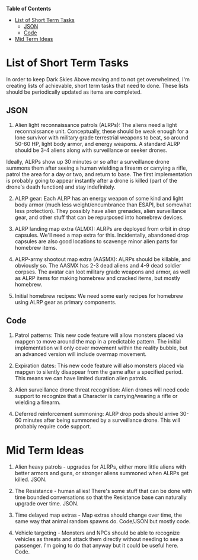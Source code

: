 <!-- START doctoc generated TOC please keep comment here to allow auto update -->
<!-- DON'T EDIT THIS SECTION, INSTEAD RE-RUN doctoc TO UPDATE -->
**Table of Contents**  

- [List of Short Term Tasks](#list-of-short-term-tasks)
  - [JSON](#json)
  - [Code](#code)
- [Mid Term Ideas](#mid-term-ideas)

<!-- END doctoc generated TOC please keep comment here to allow auto update -->

# List of Short Term Tasks

In order to keep Dark Skies Above moving and to not get overwhelmed, I'm creating lists of achievable, short term tasks that need to done.  These lists should be periodically updated as items are completed.

## JSON
1.  Alien light reconnaissance patrols (ALRPs): The aliens need a light reconnaissance unit.  Conceptually, these should be weak enough for a lone survivor with military grade terrestrial weapons to beat, so around 50-60 HP, light body armor, and energy weapons. A standard ALRP should be 3-4 aliens along with surveillance or seeker drones.

Ideally, ALRPs show up 30 minutes or so after a surveillance drone summons them after seeing a human wielding a firearm or carrying a rifle, patrol the area for a day or two, and return to base.  The first implementation is probably going to appear instantly after a drone is killed (part of the drone's death function) and stay indefinitely.

2.  ALRP gear: Each ALRP has an energy weapon of some kind and light body armor (much less weight/encumbrance than ESAPI, but somewhat less protection).  They possibly have alien grenades, alien surveillance gear, and other stuff that can be repurposed into homebrew devices.

3.  ALRP landing map extra (ALMX): ALRPs are deployed from orbit in drop capsules.  We'll need a map extra for this.  Incidentally, abandoned drop capsules are also good locations to scavenge minor alien parts for homebrew items.

4.  ALRP-army shootout map extra (AASMX): ALRPs should be killable, and obviously so. The AASMX has 2-3 dead aliens and 4-9 dead soldier corpses.  The avatar can loot military grade weapons and armor, as well as ALRP items for making homebrew and cracked items, but mostly homebrew.

5.  Initial homebrew recipes: We need some early recipes for homebrew using ALRP gear as primary components.

## Code
1.  Patrol patterns: This new code feature will allow monsters placed via mapgen to move around the map in a predictable pattern.  The initial implementation will only cover movement within the reality bubble, but an advanced version will include overmap movement.

2.  Expiration dates: This new code feature will also monsters placed via mapgen to silently disappear from the game after a specified period.  This means we can have limited duration alien patrols.

3.  Alien surveillance drone threat recognition: Alien drones will need code support to recognize that a Character is carrying/wearing a rifle or wielding a firearm.

4.  Deferred reinforcement summoning: ALRP drop pods should arrive 30-60 minutes after being summoned by a surveillance drone.  This will probably require code support.

# Mid Term Ideas

1.  Alien heavy patrols - upgrades for ALRPs, either more little aliens with better armors and guns, or stronger aliens summoned when ALRPs get killed.  JSON.

2.  The Resistance - human allies!  There's some stuff that can be done with time bounded conversations so that the Resistance base can naturally upgrade over time.  JSON.

3.  Time delayed map extras - Map extras should change over time, the same way that animal random spawns do.  Code/JSON but mostly code.

4.  Vehicle targeting - Monsters and NPCs should be able to recognize vehicles as threats and attack them directly without needing to see a passenger.  I'm going to do that anyway but it could be useful here.  Code.
